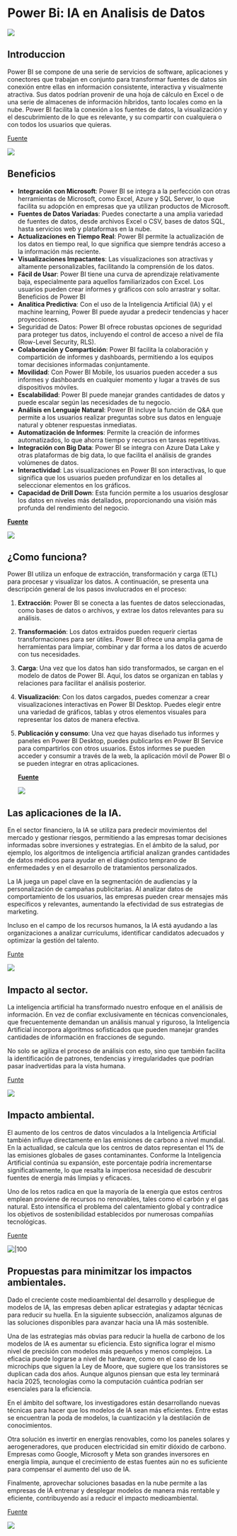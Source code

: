 # Power Bi: IA en Analisis de Datos  
![](./img/logo_powerbi.png)

## Introduccion

Power BI se compone de una serie de servicios de software, aplicaciones y conectores que trabajan en conjunto para transformar fuentes de datos sin conexión entre ellas en información consistente, interactiva y visualmente atractiva. Sus datos podrían provenir de una hoja de cálculo en Excel o de una serie de almacenes de información híbridos, tanto locales como en la nube. Power BI facilita la conexión a los fuentes de datos, la visualización y el descubrimiento de lo que es relevante, y su compartir con cualquiera o con todos los usuarios que quieras.


[Fuente](https://learn.microsoft.com/es-es/power-bi/fundamentals/power-bi-overview)

![](./img/logo_microsoft.png)
## Beneficios
- **Integración con Microsoft**: Power BI se integra a la perfección con otras
herramientas de Microsoft, como Excel, Azure y SQL Server, lo que
facilita su adopción en empresas que ya utilizan productos de
Microsoft.
- **Fuentes de Datos Variadas**: Puedes conectarte a una amplia variedad
de fuentes de datos, desde archivos Excel o CSV, bases de datos SQL,
hasta servicios web y plataformas en la nube.
- **Actualizaciones en Tiempo Real**: Power BI permite la actualización de
los datos en tiempo real, lo que significa que siempre tendrás acceso a
la información más reciente.
- **Visualizaciones Impactantes**: Las visualizaciones son atractivas y
altamente personalizables, facilitando la comprensión de los datos.
- **Fácil de Usar**: Power BI tiene una curva de aprendizaje relativamente
baja, especialmente para aquellos familiarizados con Excel. Los usuarios
pueden crear informes y gráficos con solo arrastrar y soltar.
Beneficios de Power BI
- **Analítica Predictiva**: Con el uso de la Inteligencia Artificial (IA) y el
machine learning, Power BI puede ayudar a predecir tendencias y hacer
proyecciones.
- Seguridad de Datos: Power BI ofrece robustas opciones de seguridad
para proteger tus datos, incluyendo el control de acceso a nivel de fila
(Row-Level Security, RLS).
- **Colaboración y Compartición**: Power BI facilita la colaboración y
compartición de informes y dashboards, permitiendo a los equipos
tomar decisiones informadas conjuntamente.
- **Movilidad**: Con Power BI Mobile, los usuarios pueden acceder a sus
informes y dashboards en cualquier momento y lugar a través de sus
dispositivos móviles.
- **Escalabilidad**: Power BI puede manejar grandes cantidades de datos y
puede escalar según las necesidades de tu negocio.
- **Análisis en Lenguaje Natural**: Power BI incluye la función de Q&A que
permite a los usuarios realizar preguntas sobre sus datos en lenguaje
natural y obtener respuestas inmediatas.
- **Automatización de Informes**: Permite la creación de informes
automatizados, lo que ahorra tiempo y recursos en tareas repetitivas.
- **Integración con Big Data**: Power BI se integra con Azure Data Lake y
otras plataformas de big data, lo que facilita el análisis de grandes
volúmenes de datos.
- **Interactividad**: Las visualizaciones en Power BI son interactivas, lo que
significa que los usuarios pueden profundizar en los detalles al
seleccionar elementos en los gráficos.
- **Capacidad de Drill Down**: Esta función permite a los usuarios desglosar
los datos en niveles más detallados, proporcionando una visión más
profunda del rendimiento del negocio.

**[Fuente](https://www.pontia.tech/wp-content/uploads/2024/01/guia-power-bi.pdf)**

![](./img/logo_p.png)
## ¿Como funciona?

Power BI utiliza un enfoque de extracción, transformación y carga (ETL) para procesar y visualizar los datos. A continuación, se presenta una descripción general de los pasos involucrados en el proceso:

1. **Extracción**: Power BI se conecta a las fuentes de datos seleccionadas, como bases de datos o archivos, y extrae los datos relevantes para su análisis.

2. **Transformación**: Los datos extraídos pueden requerir ciertas transformaciones para ser útiles. Power BI ofrece una amplia gama de herramientas para limpiar, combinar y dar forma a los datos de acuerdo con tus necesidades.

3. **Carga**: Una vez que los datos han sido transformados, se cargan en el modelo de datos de Power BI. Aquí, los datos se organizan en tablas y relaciones para facilitar el análisis posterior.

4. **Visualización**: Con los datos cargados, puedes comenzar a crear visualizaciones interactivas en Power BI Desktop. Puedes elegir entre una variedad de gráficos, tablas y otros elementos visuales para representar los datos de manera efectiva.

5. **Publicación y consumo**: Una vez que hayas diseñado tus informes y paneles en Power BI Desktop, puedes publicarlos en Power BI Service para compartirlos con otros usuarios. Estos informes se pueden acceder y consumir a través de la web, la aplicación móvil de Power BI o se pueden integrar en otras aplicaciones.

    **[Fuente](https://blog.beservices.es/blog/que-es-power-bi-como-funciona-solucion-business-intelligence)**
   
    ![](./img/logo_beservices.png)

## Las aplicaciones de la IA.
En el sector financiero, la IA se utiliza para predecir movimientos del mercado y gestionar riesgos, permitiendo a las empresas tomar decisiones informadas sobre inversiones y estrategias. En el ámbito de la salud, por ejemplo, los algoritmos de inteligencia artificial analizan grandes cantidades de datos médicos para ayudar en el diagnóstico temprano de enfermedades y en el desarrollo de tratamientos personalizados.

La IA juega un papel clave en la segmentación de audiencias y la personalización de campañas publicitarias. Al analizar datos de comportamiento de los usuarios, las empresas pueden crear mensajes más específicos y relevantes, aumentando la efectividad de sus estrategias de marketing.

Incluso en el campo de los recursos humanos, la IA está ayudando a las organizaciones a analizar currículums, identificar candidatos adecuados y optimizar la gestión del talento.

[Funte](https://news.sap.com/spain/2024/09/el-poder-de-la-ia-en-el-analisis-de-datos/)

![](./img/logo_sap.png)


## Impacto al sector.
La inteligencia artificial ha transformado nuestro enfoque en el análisis de información. En vez de confiar exclusivamente en técnicas convencionales, que frecuentemente demandan un análisis manual y riguroso, la Inteligencia Artificial incorpora algoritmos sofisticados que pueden manejar grandes cantidades de información en fracciones de segundo.

No solo se agiliza el proceso de análisis con esto, sino que también facilita la identificación de patrones, tendencias y irregularidades que podrían pasar inadvertidas para la vista humana.

[Funte](https://news.sap.com/spain/2024/09/el-poder-de-la-ia-en-el-analisis-de-datos/)

![](./img/logo_sap.png)

## Impacto ambiental.
El aumento de los centros de datos vinculados a la Inteligencia Artificial también influye directamente en las emisiones de carbono a nivel mundial. En la actualidad, se calcula que los centros de datos representan el 1% de las emisiones globales de gases contaminantes. Conforme la Inteligencia Artificial continúa su expansión, este porcentaje podría incrementarse significativamente, lo que resalta la imperiosa necesidad de descubrir fuentes de energía más limpias y eficaces.

Uno de los retos radica en que la mayoría de la energía que estos centros emplean proviene de recursos no renovables, tales como el carbón y el gas natural. Esto intensifica el problema del calentamiento global y contradice los objetivos de sostenibilidad establecidos por numerosas compañías tecnológicas.

[Fuente](https://perfectaenergia.com/impacto-ambiental-de-la-inteligencia-artificial/)

![|100](./img/Logo_perfeta_energia.png)

## Propuestas para minimitzar los impactos ambientales.
Dado el creciente coste medioambiental del desarrollo y despliegue de modelos de IA, las empresas deben aplicar estrategias y adaptar técnicas para reducir su huella. En la siguiente subsección, analizamos algunas de las soluciones disponibles para avanzar hacia una IA más sostenible.

Una de las estrategias más obvias para reducir la huella de carbono de los modelos de IA es aumentar su eficiencia. Esto significa lograr el mismo nivel de precisión con modelos más pequeños y menos complejos. La eficacia puede lograrse a nivel de hardware, como en el caso de los microchips que siguen la Ley de Moore, que sugiere que los transistores se duplican cada dos años. Aunque algunos piensan que esta ley terminará hacia 2025, tecnologías como la computación cuántica podrían ser esenciales para la eficiencia.

En el ámbito del software, los investigadores están desarrollando nuevas técnicas para hacer que los modelos de IA sean más eficientes. Entre estas se encuentran la poda de modelos, la cuantización y la destilación de conocimientos.

Otra solución es invertir en energías renovables, como los paneles solares y aerogeneradores, que producen electricidad sin emitir dióxido de carbono. Empresas como Google, Microsoft y Meta son grandes inversores en energía limpia, aunque el crecimiento de estas fuentes aún no es suficiente para compensar el aumento del uso de IA.

Finalmente, aprovechar soluciones basadas en la nube permite a las empresas de IA entrenar y desplegar modelos de manera más rentable y eficiente, contribuyendo así a reducir el impacto medioambiental.

[Fuente](https://www.datacamp.com/es/blog/sustainable-ai?dc_referrer=https%3A%2F%2Fwww.google.com%2F)

![](./img/logo.png)
